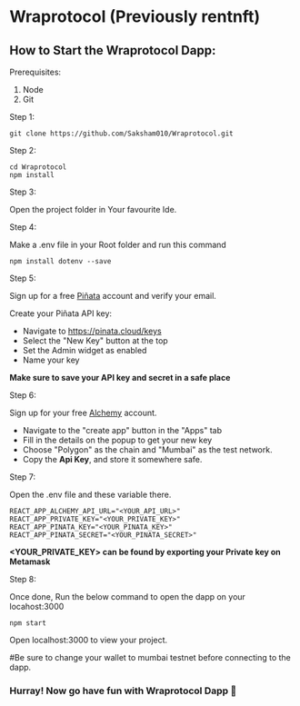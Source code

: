 # Wraprotocol (Previously rentnft)

## How to Start the Wraprotocol Dapp:

Prerequisites:

1. Node 
3. Git

Step 1:

```shell
git clone https://github.com/Saksham010/Wraprotocol.git
```

Step 2:

```shell
cd Wraprotocol
npm install
```

Step 3:

Open the project folder in Your favourite Ide.

Step 4:

Make a .env file in your Root folder and run this command

```shell
npm install dotenv --save
```

Step 5:

Sign up for a free [Piñata](https://pinata.cloud/signup) account and verify your email.

Create your Piñata API key:
- Navigate to https://pinata.cloud/keys
- Select the "New Key" button at the top
- Set the Admin widget as enabled
- Name your key

<b> Make sure to save your API key and secret in a safe place</b>

Step 6:

Sign up for your free [Alchemy](https://dashboard.alchemyapi.io/signup/?a=dabb74c129) account.

- Navigate to the "create app" button in the "Apps" tab
- Fill in the details on the popup to get your new key
- Choose "Polygon" as the chain and "Mumbai" as the test network.
- Copy the <b>Api Key</b>, and store it somewhere safe.

Step 7:

Open the .env file and these variable there.

```shell
REACT_APP_ALCHEMY_API_URL="<YOUR_API_URL>"
REACT_APP_PRIVATE_KEY="<YOUR_PRIVATE_KEY>"
REACT_APP_PINATA_KEY="<YOUR_PINATA_KEY>"
REACT_APP_PINATA_SECRET="<YOUR_PINATA_SECRET>"
```

<b> <YOUR_PRIVATE_KEY> can be found by exporting your Private key on Metamask </b>

Step 8: 

Once done, Run the below command to open the dapp on your locahost:3000
  
```shell
npm start
```

Open localhost:3000 to view your project.
  
#Be sure to change your wallet to mumbai testnet before connecting to the dapp.
 
### Hurray! Now go have fun with Wraprotocol Dapp 🥳
  
  
  
  
